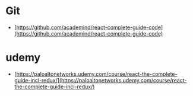 # Git
- [https://github.com/academind/react-complete-guide-code](https://github.com/academind/react-complete-guide-code)

# udemy
- [https://paloaltonetworks.udemy.com/course/react-the-complete-guide-incl-redux/](https://paloaltonetworks.udemy.com/course/react-the-complete-guide-incl-redux/)


